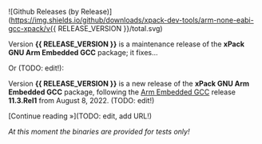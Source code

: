 ![Github Releases (by Release)](https://img.shields.io/github/downloads/xpack-dev-tools/arm-none-eabi-gcc-xpack/v{{ RELEASE_VERSION }}/total.svg)

Version **{{ RELEASE_VERSION }}** is a maintenance release of the **xPack GNU Arm Embedded GCC** package; it fixes...

Or (TODO: edit!):

Version **{{ RELEASE_VERSION }}** is a new release of the **xPack GNU Arm Embedded GCC** package, following the [Arm Embedded GCC](https://developer.arm.com/tools-and-software/open-source-software/developer-tools/gnu-toolchain/downloads/) release **11.3.Rel1** from August 8, 2022. (TODO: edit!)

[Continue reading »](TODO: edit, add URL!)

_At this moment the binaries are provided for tests only!_
